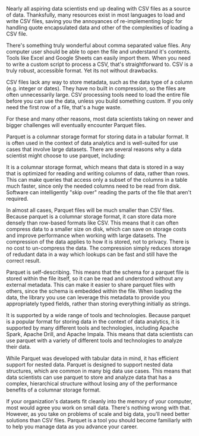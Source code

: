 Nearly all aspiring data scientists end up dealing with CSV files as a source of data.  Thanksfully, many resources exist in most languages to load and write CSV files, saving you the annoyances of re-implementing logic for handling quote encapsulated data and other of the complexities of loading a CSV file.

There's something truly wonderful about comma separated value files.  Any computer user should be able to open the file and understand it's contents.  Tools like Excel and Google Sheets can easily import them.  When you need to write a custom script to process a CSV, that's straightforward to.  CSV is a truly robust, accessible format.  Yet its not without drawbacks.

CSV files lack any way to store metadata, such as the data type of a column (e.g. integer or dates).  They have no built in compression, so the files are often unnecessarily large.  CSV processing tools need to load the entire file before you can use the data, unless you build something custom.  If you only need the first row of a file, that's a huge waste.

For these and many other reasons, most data scientists taking on newer and bigger challenges will eventually encounter Parquet files.

Parquet is a columnar storage format for storing data in a tabular format. It is often used in the context of data analytics and is well-suited for use cases that involve large datasets. There are several reasons why a data scientist might choose to use parquet, including:

It is a columnar storage format, which means that data is stored in a way that is optimized for reading and writing columns of data, rather than rows. This can make queries that access only a subset of the columns in a table much faster, since only the needed columns need to be read from disk.  Software can intelligently "skip over" reading the parts of the file that aren't required.

In almost all cases, Parquet files will be much smaller than CSV files. Because parquet is a columnar storage format, it can store data more densely than row-based formats like CSV. This means that it can often compress data to a smaller size on disk, which can save on storage costs and improve performance when working with large datasets.  The compression of the data applies to how it is stored, not to privacy.  There is no cost to un-compress the data.  The compression simply reduces storage of redudant data in a way which lookups can be fast and still have the correct result.

Parquet is self-describing. This means that the schema for a parquet file is stored within the file itself, so it can be read and understood without any external metadata. This can make it easier to share parquet files with others, since the schema is embedded within the file.  When loading the data, the library you use can leverage this metadata to provide you appropriately typed fields, rather than storing everything initially as strings.

It is supported by a wide range of tools and technologies. Because parquet is a popular format for storing data in the context of data analytics, it is supported by many different tools and technologies, including Apache Spark, Apache Drill, and Apache Impala. This means that data scientists can use parquet with a variety of different tools and technologies to analyze their data.

While Parquet was developed with tabular data in mind, it has efficient support for nested data. Parquet is designed to support nested data structures, which are common in many big data use cases. This means that data scientists can use parquet to store and analyze data that has a complex, hierarchical structure without losing any of the performance benefits of a columnar storage format.

If your organization's datasets fit cleanly into the memory of your computer, most would agree you work on small data.  There's nothing wrong with that.  However, as you take on problems of scale and big data, you'll need better solutions than CSV files.  Parquet is a tool you should become familiarly with to help you manage data as you advance your career.

